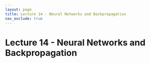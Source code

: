 ```yaml
---
layout: page
title: Lecture 14 - Neural Networks and Backpropagation
nav_exclude: true
---
```


# Lecture 14 - Neural Networks and Backpropagation